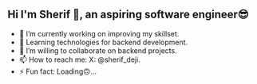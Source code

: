 ## Hi I'm Sherif 👋, an aspiring software engineer😎


- 🔭 I’m currently working on improving my skillset.
- 🌱 Learning technologies for backend development.
- 👯 I’m willing to collaborate on backend projects.
- 📫 How to reach me: X: @sherif_deji.
- ⚡ Fun fact: Loading🙃...
